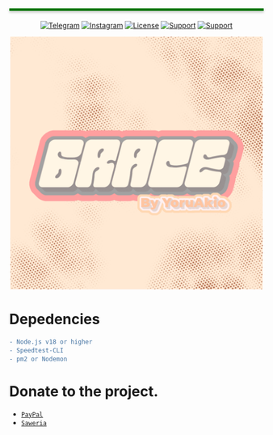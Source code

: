 </br>
<hr style="height: 5px;background: #007500;margin: 20px 0;box-shadow: 0px 3px 5px 0px rgb(204 204 204);">

<div align="center">

[![Telegram](https://img.shields.io/badge/Telegram-2CA5E0)](https://t.me/yoruakio)
[![Instagram](https://img.shields.io/badge/Instagram-%23E4405F.svg)](https://instagram.com/eroboyyy)
[![License](https://img.shields.io/badge/License-MIT-orange)](./LICENSE)
[![Support](https://img.shields.io/badge/Buy%20Me-coffee-orange)](https://ko-fi.com/yoruakio)
[![Support](https://img.shields.io/badge/Donate%20Me%20At-Saweria-blue)](https://saweria.co/yoruakio)

</div>
  
<div align="center"><img width="500" src="./temp/kiontol.jpg"></div>

# Depedencies

```diff
- Node.js v18 or higher
- Speedtest-CLI
- pm2 or Nodemon
```

# Donate to the project.

-   [`PayPal`](https://www.paypal.me/Cakhaho)
-   [`Saweria`](https://saweria.co/DikaArdnt)

</br>

